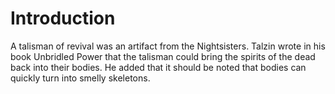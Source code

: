 # Introduction
A talisman of revival was an artifact from the Nightsisters.
Talzin wrote in his book Unbridled Power that the talisman could bring the spirits of the dead back into their bodies.
He added that it should be noted that bodies can quickly turn into smelly skeletons.